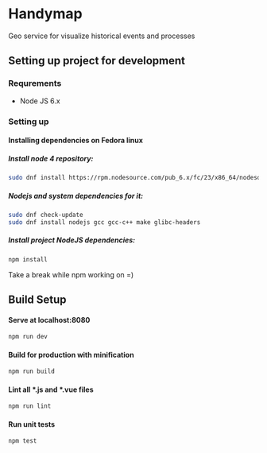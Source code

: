 # Handymap
Geo service for visualize historical events and processes

## Setting up project for development

### Requrements
* Node JS 6.x

### Setting up
#### Installing dependencies on Fedora linux
##### Install node 4 repository:
``` bash
sudo dnf install https://rpm.nodesource.com/pub_6.x/fc/23/x86_64/nodesource-release-fc23-1.noarch.rpm
```
##### Nodejs and system dependencies for it:
``` bash
sudo dnf check-update
sudo dnf install nodejs gcc gcc-c++ make glibc-headers
```
##### Install project NodeJS dependencies:
``` bash
npm install
```
Take a break while npm working on =)


## Build Setup
####  Serve at localhost:8080
``` bash
npm run dev
```

#### Build for production with minification
``` bash
npm run build
```

#### Lint all \*.js and \*.vue files
``` bash
npm run lint
```

#### Run unit tests
``` bash
npm test
```
